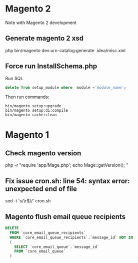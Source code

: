 # Magento 2
Note with Magento 2 development


## Generate magento 2 xsd
php bin/magento dev:urn-catalog:generate .idea/misc.xml

## Force run InstallSchema.php 
Run SQL
```sql
delete from setup_module where  module ='module_name';
```
Then run commands:
```
bin/magento setup:upgrade
bin/magento setup:di:compile
bin/magento cache:clean
```

# Magento 1

## Check magento version
php -r "require 'app/Mage.php'; echo Mage::getVersion(); "

## Fix issue cron.sh: line 54: syntax error: unexpected end of file
sed -i 's/\r$//' cron.sh

## Magento flush email queue recipients
```sql
DELETE 
  FROM `core_email_queue_recipients` 
  WHERE `core_email_queue_recipients`.`message_id` NOT IN 
  (
    SELECT `core_email_queue`.`message_id` 
    FROM `core_email_queue`
  )
```

